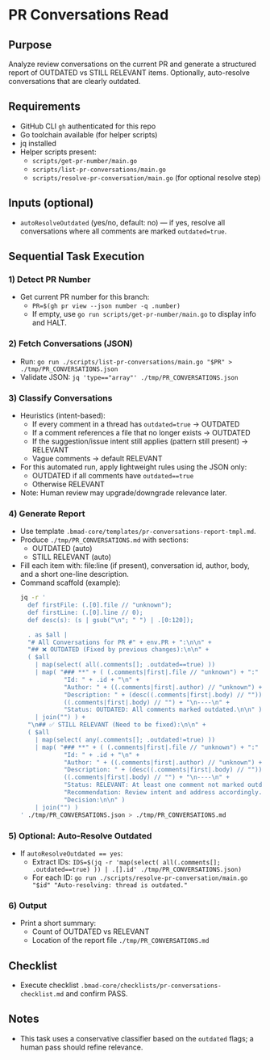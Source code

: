 <!-- Powered by BMAD™ Core -->

# PR Conversations Read

## Purpose
Analyze review conversations on the current PR and generate a structured report of OUTDATED vs STILL RELEVANT items. Optionally, auto-resolve conversations that are clearly outdated.

## Requirements
- GitHub CLI `gh` authenticated for this repo
- Go toolchain available (for helper scripts)
- jq installed
- Helper scripts present:
  - `scripts/get-pr-number/main.go`
  - `scripts/list-pr-conversations/main.go`
  - `scripts/resolve-pr-conversation/main.go` (for optional resolve step)

## Inputs (optional)
- `autoResolveOutdated` (yes/no, default: no) — if yes, resolve all conversations where all comments are marked `outdated=true`.

## Sequential Task Execution

### 1) Detect PR Number
- Get current PR number for this branch:
  - `PR=$(gh pr view --json number -q .number)`
  - If empty, use `go run scripts/get-pr-number/main.go` to display info and HALT.

### 2) Fetch Conversations (JSON)
- Run: `go run ./scripts/list-pr-conversations/main.go "$PR" > ./tmp/PR_CONVERSATIONS.json`
- Validate JSON: `jq 'type=="array"' ./tmp/PR_CONVERSATIONS.json`

### 3) Classify Conversations
- Heuristics (intent-based):
  - If every comment in a thread has `outdated=true` → OUTDATED
  - If a comment references a file that no longer exists → OUTDATED
  - If the suggestion/issue intent still applies (pattern still present) → RELEVANT
  - Vague comments → default RELEVANT
- For this automated run, apply lightweight rules using the JSON only:
  - OUTDATED if all comments have `outdated==true`
  - Otherwise RELEVANT
- Note: Human review may upgrade/downgrade relevance later.

### 4) Generate Report
- Use template `.bmad-core/templates/pr-conversations-report-tmpl.md`.
- Produce `./tmp/PR_CONVERSATIONS.md` with sections:
  - OUTDATED (auto)
  - STILL RELEVANT (auto)
- Fill each item with: file:line (if present), conversation id, author, body, and a short one-line description.
- Command scaffold (example):
  ```bash
  jq -r '
    def firstFile: (.[0].file // "unknown");
    def firstLine: (.[0].line // 0);
    def desc(s): (s | gsub("\n"; " ") | .[0:120]);

    . as $all |
    "# All Conversations for PR #" + env.PR + ":\n\n" +
    "## ❌ OUTDATED (Fixed by previous changes):\n\n" +
    ( $all
      | map(select( all(.comments[]; .outdated==true) ))
      | map( "### **" + ( (.comments|first|.file // "unknown") + ":" + ((.comments|first|.line // 0)|tostring) ) + "**\n" +
              "Id: " + .id + "\n" +
              "Author: " + ((.comments|first|.author) // "unknown") + "\n" +
              "Description: " + (desc((.comments|first|.body) // "")) + "\n----\n" +
              ((.comments|first|.body) // "") + "\n----\n" +
              "Status: OUTDATED: All comments marked outdated.\n\n" )
      | join("") ) +
    "\n## ✅ STILL RELEVANT (Need to be fixed):\n\n" +
    ( $all
      | map(select( any(.comments[]; .outdated!=true) ))
      | map( "### **" + ( (.comments|first|.file // "unknown") + ":" + ((.comments|first|.line // 0)|tostring) ) + "**\n" +
              "Id: " + .id + "\n" +
              "Author: " + ((.comments|first|.author) // "unknown") + "\n" +
              "Description: " + (desc((.comments|first|.body) // "")) + "\n----\n" +
              ((.comments|first|.body) // "") + "\n----\n" +
              "Status: RELEVANT: At least one comment not marked outdated.\n" +
              "Recommendation: Review intent and address accordingly.\n" +
              "Decision:\n\n" )
      | join("") )
  ' ./tmp/PR_CONVERSATIONS.json > ./tmp/PR_CONVERSATIONS.md
  ```

### 5) Optional: Auto-Resolve Outdated
- If `autoResolveOutdated == yes`:
  - Extract IDs: `IDS=$(jq -r 'map(select( all(.comments[]; .outdated==true) )) | .[].id' ./tmp/PR_CONVERSATIONS.json)`
  - For each ID: `go run ./scripts/resolve-pr-conversation/main.go "$id" "Auto-resolving: thread is outdated."`

### 6) Output
- Print a short summary:
  - Count of OUTDATED vs RELEVANT
  - Location of the report file `./tmp/PR_CONVERSATIONS.md`

## Checklist
- Execute checklist `.bmad-core/checklists/pr-conversations-checklist.md` and confirm PASS.

## Notes
- This task uses a conservative classifier based on the `outdated` flags; a human pass should refine relevance.
